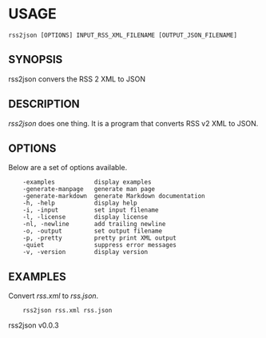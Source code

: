
# USAGE

	rss2json [OPTIONS] INPUT_RSS_XML_FILENAME [OUTPUT_JSON_FILENAME]

## SYNOPSIS

rss2json convers the RSS 2 XML to JSON

## DESCRIPTION


_rss2json_ does one thing. It is a program that 
converts RSS v2 XML to JSON.


## OPTIONS

Below are a set of options available.

```
    -examples           display examples
    -generate-manpage   generate man page
    -generate-markdown  generate Markdown documentation
    -h, -help           display help
    -i, -input          set input filename
    -l, -license        display license
    -nl, -newline       add trailing newline
    -o, -output         set output filename
    -p, -pretty         pretty print XML output
    -quiet              suppress error messages
    -v, -version        display version
```


## EXAMPLES


Convert *rss.xml* to *rss.json*.

```
    rss2json rss.xml rss.json
```


rss2json v0.0.3
